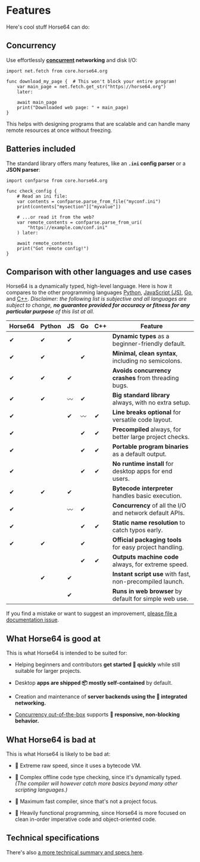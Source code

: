 
<!-- For license of this file, see LICENSE.md in the base folder. -->

Features
========

Here's cool stuff Horse64 can do:


Concurrency
-----------

Use effortlessly **[concurrent](
/docs/Concurrency) networking** and disk I/O:

```Horse64
import net.fetch from core.horse64.org

func download_my_page {  # This won't block your entire program!
    var main_page = net.fetch.get_str("https://horse64.org")
    later:

    await main_page
    print("Downloaded web page: " + main_page)
}
```

This helps with designing programs that are scalable and
can handle many remote resources at once without freezing.


Batteries included
------------------

The standard library offers many features,
like an **`.ini` config parser** or a **JSON parser**:

```Horse64
import confparse from core.horse64.org

func check_config {
    # Read an ini file:
    var contents = confparse.parse_from_file("myconf.ini")
    print(contents["mysection"]["myvalue"])

    # ...or read it from the web?
    var remote_contents = confparse.parse_from_uri(
        "https://example.com/conf.ini"
    ) later:

    await remote_contents
    print("Got remote config!")
}
```


Comparison with other languages and use cases
---------------------------------------------

Horse64 is a dynamically typed, high-level language. Here is
how it compares to the other programming languages
[Python](https://python.org),
[JavaScript (JS)](https://www.javascript.com/),
[Go](https://go.dev/), and
[C++](https://cplusplus.com/). *Disclaimer: the
following list is subjective and all languages are subject to
change, **no guarantee provided for accuracy or fitness
for any particular purpose** of this list at all.*

|Horse64|Python|JS|Go|C++|Feature                                     |
|-------|------|--|--|---|--------------------------------------------|
|✔|✔|✔| | |**Dynamic types** as a beginner-friendly default.          |
|✔|✔| |✔| |**Minimal, clean syntax**, including no semicolons.        |
|✔|✔|✔| | |**Avoids concurrency crashes** from threading bugs.        |
|✔|✔|〰|✔| |**Big standard library** always, with no extra setup.      |
|✔| |✔|〰|✔|**Line breaks optional** for versatile code layout.        |
|✔| | |✔|✔|**Precompiled** always, for better large project checks.   |
|✔| | |✔|✔|**Portable program binaries** as a default output.         |
|✔| | |✔|✔|**No runtime install** for desktop apps for end users.     |
|✔|✔|✔| | |**Bytecode interpreter** handles basic execution.          |
|✔| |〰|✔| | **Concurrency** of all the I/O and network default APIs.  |
|✔| | |✔|✔|**Static name resolution** to catch typos early.           |
|✔|✔| |✔| |**Official packaging tools** for easy project handling.    |
| | | |✔|✔|**Outputs machine code** always, for extreme speed.        |
| |✔|✔| | |**Instant script use** with fast, non-precompiled launch.  |
| | |✔| | |**Runs in web browser** by default for simple web use.     |

If you find a mistake or want to
suggest an improvement, [please file a documentation issue](
https://codeberg.org/Horse64/core.horse64.org/issues/new?template=.gitea%2fISSUE_TEMPLATE%2fdocs.yml
).


What Horse64 is good at
-----------------------

This is what Horse64 is intended to be suited for:

- Helping beginners and contributors **get started
  🚀 quickly** while still suitable for larger projects.

- Desktop **apps are shipped 📦 mostly self-contained** by default.

- Creation and maintenance of **server backends using the 📶 integrated networking.**

- [Concurrency out-of-the-box](/docs/concurrency) supports
  **📱 responsive, non-blocking behavior.**


What Horse64 is bad at
----------------------

This is what Horse64 is likely to be bad at:

- 🚫 Extreme raw speed, since it uses a bytecode VM.

- 🚫 Complex offline code type checking, since it's dynamically typed.
  *(The compiler will however catch more basics beyond many other
  scripting languages.)*

- 🚫 Maximum fast compiler, since that's not a project focus.

- 🚫 Heavily functional programming, since Horse64 is more focused on
  clean in-order imperative code and object-oriented code.


Technical specifications
------------------------

There's also [a more technical summary and specs here](
/docs/Language%20Specs/Overview.md).

